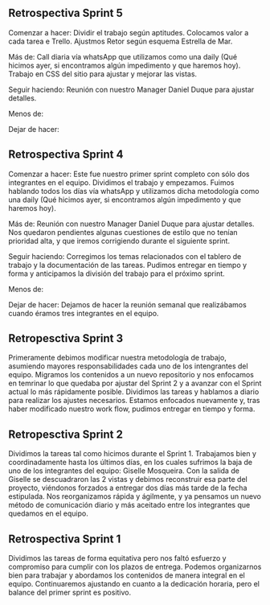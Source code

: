 ## Retrospectiva Sprint 5
Comenzar a hacer: Dividir el trabajo según aptitudes. Colocamos valor a cada tarea e Trello. Ajustmos Retor según esquema Estrella de Mar. 

Más de: Call diaria vía whatsApp que utilizamos como una daily (Qué hicimos ayer, si encontramos algún impedimento y que haremos hoy). Trabajo en CSS del sitio para ajustar y mejorar las vistas.

Seguir haciendo: Reunión con nuestro Manager Daniel Duque para ajustar detalles. 

Menos de:

Dejar de hacer: 


## Retrospectiva Sprint 4
Comenzar a hacer: Este fue nuestro primer sprint completo con sólo dos integrantes en el equipo. Dividimos el trabajo y empezamos. Fuimos hablando todos los días vía whatsApp y utilizamos dicha metodología como una daily (Qué hicimos ayer, si encontramos algún impedimento y que haremos hoy). 

Más de: Reunión con nuestro Manager Daniel Duque para ajustar detalles. Nos quedaron pendientes algunas cuestiones de estilo que no tenían prioridad alta, y que iremos corrigiendo durante el siguiente sprint.

Seguir haciendo: Corregimos los temas relacionados con el tablero de trabajo y la documentación de las tareas. Pudimos entregar en tiempo y forma y anticipamos la división del trabajo para el próximo sprint.

Menos de:

Dejar de hacer: Dejamos de hacer la reunión semanal que realizábamos cuando éramos tres integrantes en el equipo.


## Retropesctiva Sprint 3
Primeramente debimos modificar nuestra metodología de trabajo, asumiendo mayores responsabilidades cada uno de los intengrantes del equipo. Migramos los contenidos a un nuevo repositorio y nos enfocamos en temrinar lo que quedaba por ajustar del Sprint 2 y a avanzar con el Sprint actual lo más rápidamente posible. Dividimos las tareas y hablamos a diario para realizar los ajustes necesarios. Estamos enfocados nuevamente y, tras haber modificado nuestro work flow, pudimos entregar en tiempo y forma.


## Retropesctiva Sprint 2
Dividimos la tareas tal como hicimos durante el Sprint 1. Trabajamos bien y coordinadamente hasta los últimos días, en los cuales sufrimos la baja de uno de los integrantes del equipo: Giselle Mosqueira. Con la salida de Giselle se descuadraron las 2 vistas y debimos reconstruir esa parte del proyecto, viéndonos forzados a entregar dos días más tarde de la fecha estipulada. Nos reorganizamos rápida y ágilmente, y ya pensamos un nuevo método de comunicación diario y más aceitado entre los integrantes que quedamos en el equipo.


## Retrospectiva Sprint 1
Dividimos las tareas de forma equitativa pero nos faltó esfuerzo y compromiso para cumplir con los plazos de entrega. Podemos organizarnos bien para trabajar y abordamos los contenidos de manera integral en el equipo. Continuaremos ajustando en cuanto a la dedicación horaria, pero el balance del primer sprint es positivo.
